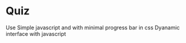 # Quiz
Use Simple javascript and with minimal progress bar in css 
Dyanamic interface with javascript
